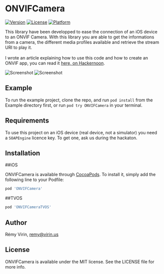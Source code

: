 # ONVIFCamera

[![Version](https://img.shields.io/cocoapods/v/ONVIFCamera.svg?style=flat)](http://cocoapods.org/pods/ONVIFCamera)
[![License](https://img.shields.io/cocoapods/l/ONVIFCamera.svg?style=flat)](http://cocoapods.org/pods/ONVIFCamera)
[![Platform](https://img.shields.io/cocoapods/p/ONVIFCamera.svg?style=flat)](http://cocoapods.org/pods/ONVIFCamera)

This library have been developped to ease the connection of an iOS device to an ONVIF Camera.
With this library you are able to get the informations from a camera, the different media profiles available and retrieve the stream URI to play it.\
\
I wrote an article explaining how to use this code and how to create an ONVIF app, you can read it [here, on Hackernoon](https://hackernoon.com/live-stream-an-onvif-camera-on-your-ios-app-57fe9cead5a5).

![Screenshot](https://github.com/rvi/ONVIFCamera/blob/master/images/screenshot.png)
![Screenshot](https://github.com/rvi/ONVIFCamera/blob/master/images/screenShotAppleTV.png)

## Example

To run the example project, clone the repo, and run `pod install` from the Example directory first, or run `pod try ONVIFCamera` in your terminal.


## Requirements

To use this project on an iOS device (real device, not a simulator) you need a `SOAPEngine` licence key.
To get one, ask us during the hackaton.

## Installation

##iOS

ONVIFCamera is available through [CocoaPods](http://cocoapods.org). To install
it, simply add the following line to your Podfile:

```ruby
pod 'ONVIFCamera'
```

##TVOS

```ruby
pod 'ONVIFCameraTVOS'
```

## Author

Rémy Virin, remy@virin.us

## License

ONVIFCamera is available under the MIT license. See the LICENSE file for more info.
